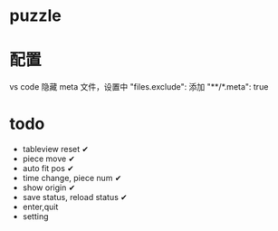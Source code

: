 # puzzle

# 配置

vs code 隐藏 meta 文件，设置中 "files.exclude": 添加 "**/*.meta": true


# todo

- tableview reset  ✔
- piece move    ✔
- auto fit pos  ✔
- time change, piece num  ✔
- show origin   ✔
- save status, reload status  ✔
- enter,quit
- setting


